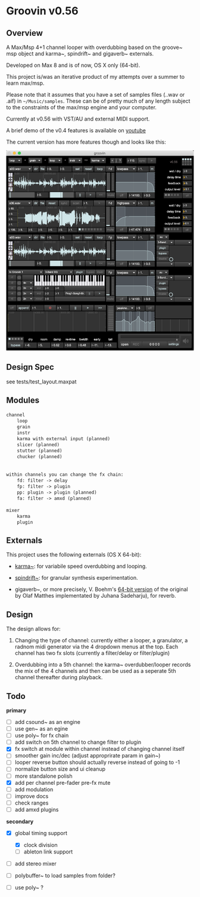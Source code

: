 # Groovin v0.56

## Overview

A Max/Msp 4+1 channel looper with overdubbing based on the groove~ msp object and karma~, spindrift~ and gigaverb~ externals.

Developed on Max 8 and is of now, OS X only (64-bit).

This project is/was an iterative product of my attempts over a summer to learn max/msp.

Please note that it assumes that you have a set of samples files (..wav or .aif) in `~/Music/samples`. These can be of pretty much of any length subject to the constraints of the max/msp engine and your computer.

Currently at v0.56 with VST/AU and external MIDI support. 

A brief demo of the v0.4 features is available on [youtube](https://youtu.be/sKZO_4qYpj0)

The current version has more features though and looks like this:

![groovin_v0.5](media/groovin_v05_screenshot.png)


## Design Spec

see tests/test_layout.maxpat



## Modules

```
channel
    loop
    grain
    instr
    karma with external input (planned)
    slicer (planned)
    stutter (planned)
    chucker (planned)


within channels you can change the fx chain:
    fd: filter -> delay
    fp: filter -> plugin
    pp: plugin -> plugin (planned)
    fa: filter -> amxd (planned)

mixer
    karma
    plugin
```

## Externals

This project uses the following externals (OS X 64-bit):

- [karma~](https://cycling74.com/tools/karma-samplerlooper-external): for variabile speed overdubbing and looping.

- [spindrift~](http://www.michaelnorris.info/software/spindrift): for granular synthesis experimentation. 

- gigaverb~, or more precisely, V. Boehm's [64-bit version](https://github.com/v7b1/gigaverb) of the original by Olaf Matthes implementated by Juhana Sadeharju), for reverb.


## Design

The design allows for:

1. Changing the type of channel: currently either a looper, a granulator, a radnom midi generator via the 4 dropdown menus at the top. Each channel has two fx slots (currently a filter/delay or filter/plugin)

2. Overdubbing into a 5th channel: the karma~ overdubber/looper records the mix of the 4 channels and then can be used as a seperate 5th channel thereafter during playback.


## Todo

**primary**

- [ ] add csound~ as an engine
- [ ] use gen~ as an egine
- [ ] use poly~ for fx chain
- [ ] add switch on 5th channel to change filter to plugin
- [x] fx switch at module within channel instead of changing channel itself
- [ ] smoother gain inc/dec (adjust approprirate param in gain~)
- [ ] looper reverse button should actually reverse instead of going to -1
- [ ] normalize button size and ui cleanup
- [ ] more standalone polish
- [x] add per channel pre-fader pre-fx mute
- [ ] add modulation
- [ ] improve docs
- [ ] check ranges
- [ ] add amxd plugins

**secondary**

- [x] global timing support
	- [x] clock division
	- [ ] ableton link support
- [ ] add stereo mixer
- [ ] polybuffer~ to load samples from folder?
- [ ] use poly~ ?

